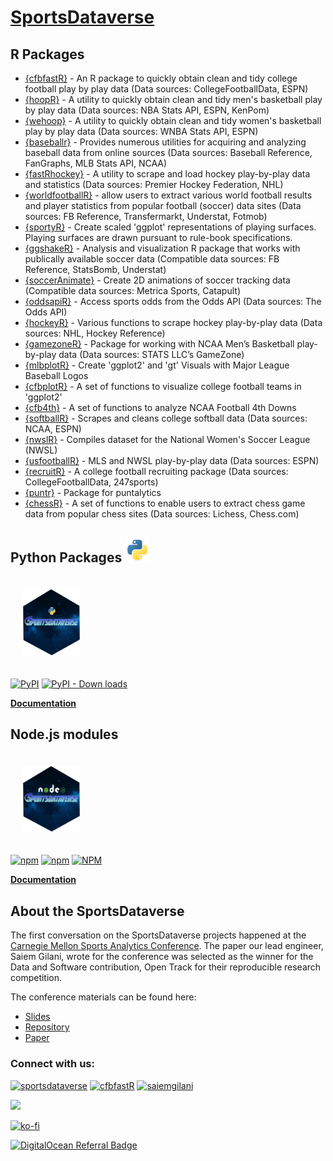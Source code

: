 # [SportsDataverse](https://sportsdataverse.org/ "The home page of the SportsDataverse Organization")


## R Packages

- [{cfbfastR}](https://cfbfastR.sportsdataverse.org/) - An R package to quickly obtain clean and tidy college football play by play data (Data sources: CollegeFootballData, ESPN)
- [{hoopR}](https://hoopR.sportsdataverse.org/) - A utility to quickly obtain clean and tidy men's
    basketball play by play data (Data sources: NBA Stats API, ESPN, KenPom)
- [{wehoop}](https://wehoop.sportsdataverse.org/) - A utility to quickly obtain clean and tidy women's
    basketball play by play data (Data sources: WNBA Stats API, ESPN)
- [{baseballr}](https://BillPetti.github.io/baseballr/) - Provides numerous utilities for acquiring and analyzing
    baseball data from online sources (Data sources: Baseball Reference, FanGraphs, MLB Stats API, NCAA)
- [{fastRhockey}](https://fastrhockey.sportsdataverse.org/) - A utility to scrape and load hockey play-by-play data and statistics (Data sources: Premier Hockey Federation, NHL)
- [{worldfootballR}](https://jaseziv.github.io/worldfootballR/) - allow users to extract various world football results and player statistics from popular football (soccer) data sites (Data sources: FB Reference, Transfermarkt, Understat, Fotmob)
- [{sportyR}](https://sportyr.sportsdataverse.org/) - Create scaled 'ggplot' representations of playing surfaces. Playing surfaces are drawn pursuant to rule-book specifications.
- [{ggshakeR}](https://abhiamishra.github.io/ggshakeR/) - Analysis and visualization R package that works with publically available soccer data (Compatible data sources: FB Reference, StatsBomb, Understat)
- [{soccerAnimate}](https://github.com/Dato-Futbol/soccerAnimate) - Create 2D animations of soccer tracking data (Compatible data sources: Metrica Sports, Catapult)
- [{oddsapiR}](https://oddsapir.sportsdataverse.org/) - Access sports odds from the Odds API (Data sources: The Odds API)
- [{hockeyR}](https://hockeyr.netlify.app/) - Various functions to scrape hockey play-by-play data (Data sources: NHL, Hockey Reference)
- [{gamezoneR}](https://jacklich10.github.io/gamezoneR/) - Package for working with NCAA Men’s Basketball play-by-play data (Data sources: STATS LLC’s GameZone)
- [{mlbplotR}](https://camdenk.github.io/mlbplotR/) - Create 'ggplot2' and 'gt' Visuals with Major League Baseball Logos
- [{cfbplotR}](https://cfbplotr.sportsdataverse.org/) - A set of functions to visualize college football teams in 'ggplot2'
- [{cfb4th}](http://cfb4th.sportsdataverse.org/) - A set of functions to analyze NCAA Football 4th Downs
- [{softballR}](https://github.com/sportsdataverse/softballR) - Scrapes and cleans college softball data (Data sources: NCAA, ESPN)
- [{nwslR}](https://github.com/nwslR/nwslR) - Compiles dataset for the National Women's Soccer League (NWSL)
- [{usfootballR}](https://usfootballr.sportsdataverse.org/) - MLS and NWSL play-by-play data (Data sources: ESPN)
- [{recruitR}](https://recruitr.sportsdataverse.org/) - A college football recruiting package (Data sources: CollegeFootballData, 247sports)
- [{puntr}](https://puntalytics.github.io/puntr) - Package for puntalytics
- [{chessR}](https://jaseziv.github.io/chessR/) - A set of functions to enable users to extract chess game data from popular chess sites (Data sources: Lichess, Chess.com)


## Python Packages <a href="https://pypi.org/user/saiemgilani/" alt="Saiem's Python Packages" target="_blank"> <img src="https://raw.githubusercontent.com/devicons/devicon/master/icons/python/python-original.svg" alt="python" width="40" height="40"/> </a>

<a href='https://pypi.org/project/sportsdataverse/'><img src='https://raw.githubusercontent.com/sportsdataverse/.github/main/profile/sdv-py-logo.png' style="float:center;margin:20px"  width="18%" min-width="100px"  /></a>

[![PyPI](https://img.shields.io/pypi/v/sportsdataverse?label=sportsdataverse&logo=python&style=for-the-badge)](https://pypi.org/project/sportsdataverse/) <a href='https://pypi.org/project/sportsdataverse/'><img alt="PyPI - Down
loads" src="https://img.shields.io/pypi/dm/sportsdataverse?style=for-the-badge"></a>

[**Documentation**](https://py.sportsdataverse.org/)

## Node.js modules <a href="https://nodejs.org" target="_blank">

<a href='https://www.npmjs.com/package/sportsdataverse'><img src='https://raw.githubusercontent.com/sportsdataverse/.github/main/profile/sdv-js.png' style="float:center;margin:20px"  width="18%" min-width="100px"/></a>

[![npm](https://img.shields.io/npm/v/sportsdataverse?style=for-the-badge)](https://js.sportsdataverse.org/)  [![npm](https://img.shields.io/npm/dm/sportsdataverse?style=for-the-badge)](https://www.npmjs.com/package/sportsdataverse)
<a href='https://www.npmjs.com/package/sportsdataverse'>[![NPM](https://nodei.co/npm/sportsdataverse.png)](https://npmjs.org/package/sportsdataverse)</a>

[**Documentation**](https://js.sportsdataverse.org/)

## About the SportsDataverse

The first conversation on the SportsDataverse projects happened at the [Carnegie Mellon Sports Analytics Conference](https://www.stat.cmu.edu/cmsac/conference/2021/). The paper our lead engineer, Saiem Gilani, wrote for the conference was selected as the winner for the Data and Software contribution, Open Track for their reproducible research competition.

The conference materials can be found here:
  - [Slides](https://saiemgilani.github.io/The_SportsDataverse_Initiative/)
  - [Repository](https://github.com/saiemgilani/The_SportsDataverse_Initiative)
  - [Paper](https://www.stat.cmu.edu/cmsac/conference/2021/assets/pdf/SaiemGilani.pdf)



<h3 align="left">Connect with us:</h3>
<a href="https://twitter.com/sportsdataverse" target="blank"><img src="https://img.shields.io/twitter/follow/sportsdataverse?color=blue&label=%40sportsdataverse&logo=twitter&style=for-the-badge" alt="sportsdataverse" /></a> <a href="https://twitter.com/cfbfastR" target="blank"><img src="https://img.shields.io/twitter/follow/cfbfastR?color=blue&label=%40cfbfastR&logo=twitter&style=for-the-badge" alt="cfbfastR" /></a> <a href="https://twitter.com/saiemgilani" target="blank"><img src="https://img.shields.io/twitter/follow/saiemgilani?color=blue&label=%40saiemgilani&logo=twitter&style=for-the-badge" alt="saiemgilani" /></a>

[![](https://visitcount.itsvg.in/api?id=sportsdataverse&label=Profile%20Views&color=12&icon=3&pretty=false)](https://visitcount.itsvg.in)

[![ko-fi](https://ko-fi.com/img/githubbutton_sm.svg)](https://ko-fi.com/G2G0KJ588)

[![DigitalOcean Referral Badge](https://web-platforms.sfo2.cdn.digitaloceanspaces.com/WWW/Badge%201.svg)](https://www.digitalocean.com/?refcode=38816e14651f&utm_campaign=Referral_Invite&utm_medium=Referral_Program&utm_source=badge)

